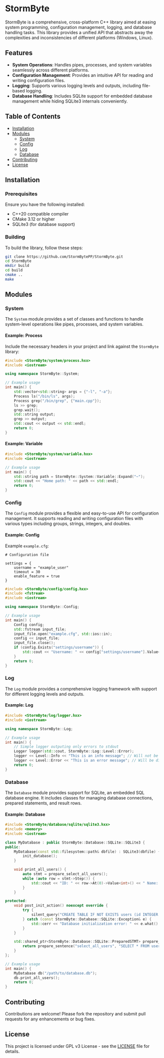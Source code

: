 # StormByte

StormByte is a comprehensive, cross-platform C++ library aimed at easing system programming, configuration management, logging, and database handling tasks. This library provides a unified API that abstracts away the complexities and inconsistencies of different platforms (Windows, Linux).

## Features

- **System Operations**: Handles pipes, processes, and system variables seamlessly across different platforms.
- **Configuration Management**: Provides an intuitive API for reading and writing configuration files.
- **Logging**: Supports various logging levels and outputs, including file-based logging.
- **Database Handling**: Includes SQLite support for embedded database management while hiding SQLite3 internals conveniently.

## Table of Contents

- [Installation](#Installation)
- [Modules](#Modules)
	- [System](#System)
	- [Config](#Config)
	- [Log](#Log)
	- [Database](#Database)
- [Contributing](#Contributing)
- [License](#License)

## Installation

### Prerequisites

Ensure you have the following installed:

- C++20 compatible compiler
- CMake 3.12 or higher
- SQLite3 (for database support)

### Building

To build the library, follow these steps:

```sh
git clone https://github.com/StormBytePP/StormByte.git
cd StormByte
mkdir build
cd build
cmake ..
make
```

## Modules

### System

The `System` module provides a set of classes and functions to handle system-level operations like pipes, processes, and system variables.

#### Example: Process

Include the necessary headers in your project and link against the `StormByte` library:

```cpp
#include <StormByte/system/process.hxx>
#include <iostream>

using namespace StormByte::System;

// Example usage
int main() {
	std::vector<std::string> args = {"-l", "-a"};
	Process ls("/bin/ls", args);
	Process grep("/bin/grep", {"main.cpp"});
	ls >> grep;
	grep.wait();
	std::string output;
	grep >> output;
	std::cout << output << std::endl;
	return 0;
}
```

#### Example: Variable

```cpp
#include <StormByte/system/variable.hxx>
#include <iostream>

// Example usage
int main() {
	std::string path = StormByte::System::Variable::Expand("~");
	std::cout << "Home path: " << path << std::endl;
	return 0;
}
```

### Config

The `Config` module provides a flexible and easy-to-use API for configuration management. It supports reading and writing configuration files with various types including groups, strings, integers, and doubles.

#### Example: Config
Example `example.cfg`:

```plaintext
# Configuration file

settings = {
	username = "example_user"
	timeout = 30
	enable_feature = true
}
```

```cpp
#include <StormByte/config/config.hxx>
#include <fstream>
#include <iostream>

using namespace StormByte::Config;

// Example usage
int main() {
	Config config;
	std::fstream input_file;
	input_file.open("example.cfg", std::ios::in);
	config << input_file;
	input_file.close();
	if (config.Exists("settings/username")) {
		std::cout << "Username: " << config["settings/username"].Value<std::string>() << std::endl;
	}
	return 0;
}
```

### Log

The `Log` module provides a comprehensive logging framework with support for different logging levels and outputs.

#### Example: Log

```cpp
#include <StormByte/log/logger.hxx>
#include <iostream>

using namespace StormByte::Log;

// Example usage
int main() {
	// Simple logger outputing only errors to stdout
	Logger logger(std::cout, StormByte::Log::Level::Error);
	logger << Level::Info << "This is an info message"; // Will not be displayed
	logger << Level::Error << "This is an error message"; // Will be displayed
	return 0;
}
```

### Database

The `Database` module provides support for SQLite, an embedded SQL database engine. It includes classes for managing database connections, prepared statements, and result rows.

#### Example: Database

```cpp
#include <StormByte/database/sqlite/sqlite3.hxx>
#include <memory>
#include <iostream>

class MyDatabase : public StormByte::Database::SQLite::SQLite3 {
public:
	MyDatabase(const std::filesystem::path& dbfile) : SQLite3(dbfile) {
		init_database();
	}

	void print_all_users() {
		auto stmt = prepare_select_all_users();
		while (auto row = stmt->Step()) {
			std::cout << "ID: " << row->At(0)->Value<int>() << " Name: " << row->At(1)->Value<std::string>() << std::endl;
		}
	}

protected:
	void post_init_action() noexcept override {
		try {
			silent_query("CREATE TABLE IF NOT EXISTS users (id INTEGER PRIMARY KEY, name TEXT NOT NULL)");
		} catch (const StormByte::Database::SQLite::Exception& e) {
			std::cerr << "Database initialization error: " << e.what() << std::endl;
		}
	}

	std::shared_ptr<StormByte::Database::SQLite::PreparedSTMT> prepare_select_all_users() {
		return prepare_sentence("select_all_users", "SELECT * FROM users");
	}
};

// Example usage
int main() {
	MyDatabase db("/path/to/database.db");
	db.print_all_users();
	return 0;
}
```

## Contributing

Contributions are welcome! Please fork the repository and submit pull requests for any enhancements or bug fixes.

## License

This project is licensed under GPL v3 License - see the [LICENSE](LICENSE) file for details.
